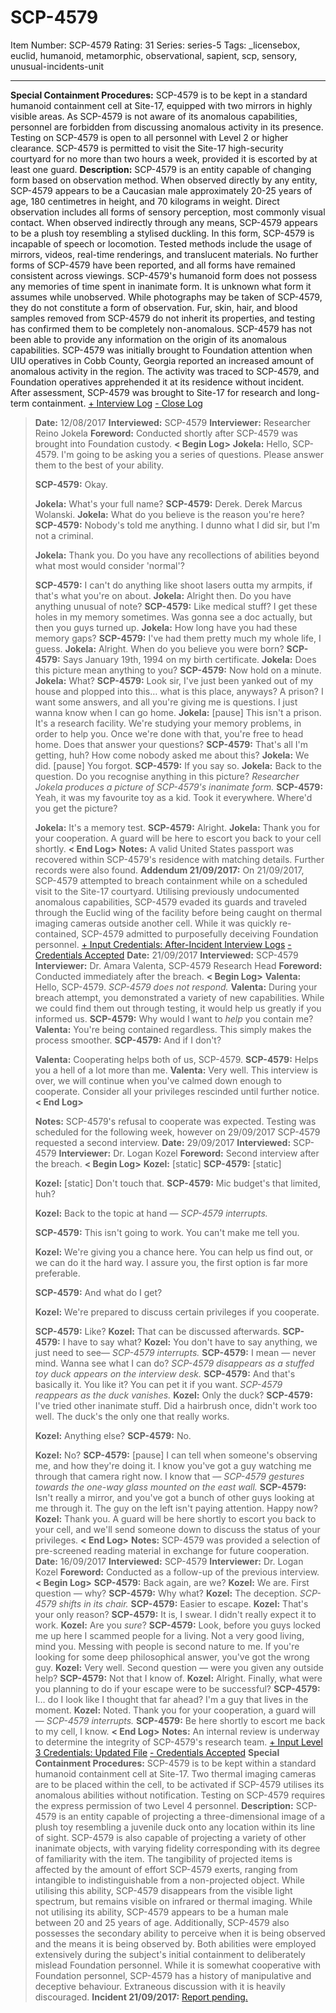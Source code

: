 # SCP-4579
Item Number: SCP-4579
Rating: 31
Series: series-5
Tags: _licensebox, euclid, humanoid, metamorphic, observational, sapient, scp, sensory, unusual-incidents-unit

---

**Special Containment Procedures:** SCP-4579 is to be kept in a standard humanoid containment cell at Site-17, equipped with two mirrors in highly visible areas. As SCP-4579 is not aware of its anomalous capabilities, personnel are forbidden from discussing anomalous activity in its presence.
Testing on SCP-4579 is open to all personnel with Level 2 or higher clearance. SCP-4579 is permitted to visit the Site-17 high-security courtyard for no more than two hours a week, provided it is escorted by at least one guard.
**Description:** SCP-4579 is an entity capable of changing form based on observation method. When observed directly by any entity, SCP-4579 appears to be a Caucasian male approximately 20-25 years of age, 180 centimetres in height, and 70 kilograms in weight. Direct observation includes all forms of sensory perception, most commonly visual contact.
When observed indirectly through any means, SCP-4579 appears to be a plush toy resembling a stylised duckling. In this form, SCP-4579 is incapable of speech or locomotion. Tested methods include the usage of mirrors, videos, real-time renderings, and translucent materials.
No further forms of SCP-4579 have been reported, and all forms have remained consistent across viewings. SCP-4579's humanoid form does not possess any memories of time spent in inanimate form. It is unknown what form it assumes while unobserved. While photographs may be taken of SCP-4579, they do not constitute a form of observation.
Fur, skin, hair, and blood samples removed from SCP-4579 do not inherit its properties, and testing has confirmed them to be completely non-anomalous. SCP-4579 has not been able to provide any information on the origin of its anomalous capabilities.
SCP-4579 was initially brought to Foundation attention when UIU operatives in Cobb County, Georgia reported an increased amount of anomalous activity in the region. The activity was traced to SCP-4579, and Foundation operatives apprehended it at its residence without incident. After assessment, SCP-4579 was brought to Site-17 for research and long-term containment.
[\+ Interview Log](javascript:;)
[\- Close Log](javascript:;)
> **Date:** 12/08/2017
> **Interviewed:** SCP-4579
> **Interviewer:** Researcher Reino Jokela
> **Foreword:** Conducted shortly after SCP-4579 was brought into Foundation custody.
> **< Begin Log>**
> **Jokela:** Hello, SCP-4579. I'm going to be asking you a series of questions. Please answer them to the best of your ability.  
>    
>  **SCP-4579:** Okay.  
>    
>  **Jokela:** What's your full name?
> **SCP-4579:** Derek. Derek Marcus Wolanski.
> **Jokela:** What do you believe is the reason you're here?
> **SCP-4579:** Nobody's told me anything. I dunno what I did sir, but I'm not a criminal.  
>    
>  **Jokela:** Thank you. Do you have any recollections of abilities beyond what most would consider 'normal'?  
>    
>  **SCP-4579:** I can't do anything like shoot lasers outta my armpits, if that's what you're on about.
> **Jokela:** Alright then. Do you have anything unusual of note?
> **SCP-4579:** Like medical stuff? I get these holes in my memory sometimes. Was gonna see a doc actually, but then you guys turned up.
> **Jokela:** How long have you had these memory gaps?
> **SCP-4579:** I've had them pretty much my whole life, I guess.
> **Jokela:** Alright. When do you believe you were born?
> **SCP-4579:** Says January 19th, 1994 on my birth certificate.
> **Jokela:** Does this picture mean anything to you?
> **SCP-4579:** Now hold on a minute.
> **Jokela:** What?
> **SCP-4579:** Look sir, I've just been yanked out of my house and plopped into this… what is this place, anyways? A prison? I want some answers, and all you're giving me is questions. I just wanna know when I can go home.
> **Jokela:** [pause] This isn't a prison. It's a research facility. We're studying your memory problems, in order to help you. Once we're done with that, you're free to head home. Does that answer your questions?
> **SCP-4579:** That's all I'm getting, huh? How come nobody asked me about this?
> **Jokela:** We did. [pause] You forgot.
> **SCP-4579:** If you say so.
> **Jokela:** Back to the question. Do you recognise anything in this picture?
> _Researcher Jokela produces a picture of SCP-4579's inanimate form._
> **SCP-4579:** Yeah, it was my favourite toy as a kid. Took it everywhere. Where'd you get the picture?  
>    
>  **Jokela:** It's a memory test.
> **SCP-4579:** Alright.
> **Jokela:** Thank you for your cooperation. A guard will be here to escort you back to your cell shortly.
> **< End Log>**
> **Notes:** A valid United States passport was recovered within SCP-4579's residence with matching details. Further records were also found.
**Addendum 21/09/2017:** On 21/09/2017, SCP-4579 attempted to breach containment while on a scheduled visit to the Site-17 courtyard. Utilising previously undocumented anomalous capabilities, SCP-4579 evaded its guards and traveled through the Euclid wing of the facility before being caught on thermal imaging cameras outside another cell. While it was quickly re-contained, SCP-4579 admitted to purposefully deceiving Foundation personnel.
[\+ Input Credentials: After-Incident Interview Logs](javascript:;)
[\- Credentials Accepted](javascript:;)
> **Date:** 21/09/2017
> **Interviewed:** SCP-4579
> **Interviewer:** Dr. Amara Valenta, SCP-4579 Research Head
> **Foreword:** Conducted immediately after the breach.
> **< Begin Log>**
> **Valenta:** Hello, SCP-4579.
> _SCP-4579 does not respond._
> **Valenta:** During your breach attempt, you demonstrated a variety of new capabilities. While we could find them out through testing, it would help us greatly if you informed us.
> **SCP-4579:** Why would I want to _help_ you contain me?
> **Valenta:** You're being contained regardless. This simply makes the process smoother.
> **SCP-4579:** And if I don't?  
>    
>  **Valenta:** Cooperating helps both of us, SCP-4579.
> **SCP-4579:** Helps you a hell of a lot more than me.
> **Valenta:** Very well. This interview is over, we will continue when you've calmed down enough to cooperate. Consider all your privileges rescinded until further notice.
> **< End Log>**  
>    
>  **Notes:** SCP-4579's refusal to cooperate was expected. Testing was scheduled for the following week, however on 29/09/2017 SCP-4579 requested a second interview.
> **Date:** 29/09/2017
> **Interviewed:** SCP-4579
> **Interviewer:** Dr. Logan Kozel
> **Foreword:** Second interview after the breach.
> **< Begin Log>**
> **Kozel:** [static]
> **SCP-4579:** [static]  
>    
>  **Kozel:** [static] Don't touch that.
> **SCP-4579:** Mic budget's that limited, huh?  
>    
>  **Kozel:** Back to the topic at hand —
> _SCP-4579 interrupts._  
>    
>  **SCP-4579:** This isn't going to work. You can't make me tell you.  
>    
>  **Kozel:** We're giving you a chance here. You can help us find out, or we can do it the hard way. I assure you, the first option is far more preferable.  
>    
>  **SCP-4579:** And what do I get?  
>    
>  **Kozel:** We're prepared to discuss certain privileges if you cooperate.  
>    
>  **SCP-4579:** Like?
> **Kozel:** That can be discussed afterwards.
> **SCP-4579:** I have to say what?
> **Kozel:** You don't have to say anything, we just need to see—
> _SCP-4579 interrupts._
> **SCP-4579:** I mean — never mind. Wanna see what I can do?
> _SCP-4579 disappears as a stuffed toy duck appears on the interview desk._
> **SCP-4579:** And that's basically it. You like it? You can pet it if you want.
> _SCP-4579 reappears as the duck vanishes._
> **Kozel:** Only the duck?
> **SCP-4579:** I've tried other inanimate stuff. Did a hairbrush once, didn't work too well. The duck's the only one that really works.  
>    
>  **Kozel:** Anything else?
> **SCP-4579:** No.  
>    
>  **Kozel:** No?
> **SCP-4579:** [pause] I can tell when someone's observing me, and how they're doing it. I know you've got a guy watching me through that camera right now. I know that —
> _SCP-4579 gestures towards the one-way glass mounted on the east wall._
> **SCP-4579:** Isn't really a mirror, and you've got a bunch of other guys looking at me through it. The guy on the left isn't paying attention. Happy now?
> **Kozel:** Thank you. A guard will be here shortly to escort you back to your cell, and we'll send someone down to discuss the status of your privileges.
> **< End Log>**
> **Notes:** SCP-4579 was provided a selection of pre-screened reading material in exchange for future cooperation.
> **Date:** 16/09/2017
> **Interviewed:** SCP-4579
> **Interviewer:** Dr. Logan Kozel
> **Foreword:** Conducted as a follow-up of the previous interview.
> **< Begin Log>**
> **SCP-4579:** Back again, are we?
> **Kozel:** We are. First question — why?
> **SCP-4579:** Why what?
> **Kozel:** The deception.
> _SCP-4579 shifts in its chair._
> **SCP-4579:** Easier to escape.
> **Kozel:** That's your only reason?
> **SCP-4579:** It is, I swear. I didn't really expect it to work.
> **Kozel:** Are you _sure_?
> **SCP-4579:** Look, before you guys locked me up here I scammed people for a living. Not a very good living, mind you. Messing with people is second nature to me. If you're looking for some deep philosophical answer, you've got the wrong guy.
> **Kozel:** Very well. Second question — were you given any outside help?
> **SCP-4579:** Not that I know of.
> **Kozel:** Alright. Finally, what were you planning to do if your escape were to be successful?
> **SCP-4579:** I… do I look like I thought that far ahead? I'm a guy that lives in the moment.
> **Kozel:** Noted. Thank you for your cooperation, a guard will —
> _SCP-4579 interrupts._
> **SCP-4579:** Be here shortly to escort me back to my cell, I know.
> **< End Log>**
> **Notes:** An internal review is underway to determine the integrity of SCP-4579's research team.
[\+ Input Level 3 Credentials: Updated File](javascript:;)
[\- Credentials Accepted](javascript:;)
**Special Containment Procedures:** SCP-4579 is to be kept within a standard humanoid containment cell at Site-17. Two thermal imaging cameras are to be placed within the cell, to be activated if SCP-4579 utilises its anomalous abilities without notification. Testing on SCP-4579 requires the express permission of two Level 4 personnel.
**Description:** SCP-4579 is an entity capable of projecting a three-dimensional image of a plush toy resembling a juvenile duck onto any location within its line of sight. SCP-4579 is also capable of projecting a variety of other inanimate objects, with varying fidelity corresponding with its degree of familiarity with the item. The tangibility of projected items is affected by the amount of effort SCP-4579 exerts, ranging from intangible to indistinguishable from a non-projected object.
While utilising this ability, SCP-4579 disappears from the visible light spectrum, but remains visible on infrared or thermal imaging. While not utilising its ability, SCP-4579 appears to be a human male between 20 and 25 years of age.
Additionally, SCP-4579 also possesses the secondary ability to perceive when it is being observed and the means it is being observed by. Both abilities were employed extensively during the subject's initial containment to deliberately mislead Foundation personnel.
While it is somewhat cooperative with Foundation personnel, SCP-4579 has a history of manipulative and deceptive behaviour. Extraneous discussion with it is heavily discouraged.
**Incident 21/09/2017:** [Report pending.](/quit-questions-take-money)